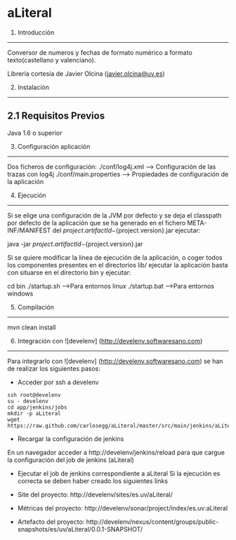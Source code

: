 aLiteral
========

1. Introducción
---------------
Conversor de numeros y fechas de formato numérico a formato texto(castellano y valenciano). 

Librería cortesía de Javier Olcina (javier.olcina@uv.es)

2. Instalación
--------------
 
2.1 Requisitos Previos
----------------------
Java 1.6 o superior

3. Configuración aplicación
----------------------------
  Dos ficheros de configuración:
    ./conf/log4j.xml --> Configuración de las trazas con log4j
    ./conf/main.properties --> Propiedades de configuración de la aplicación

4. Ejecución
------------

Si se elige una configuración de la JVM por defecto y se deja el classpath por defecto de la aplicación
que se ha generado en el fichero META-INF/MANIFEST del ${project.artifactId}-${project.version}.jar
ejecutar:

java -jar ${project.artifactId}-${project.version}.jar

Si se quiere modificar la línea de ejecución de la aplicación, o coger todos los componentes presentes en el directorios lib/
ejecutar la aplicación basta con situarse en el directorio bin y ejecutar:

cd bin
./startup.sh -->Para entornos linux
./startup.bat -->Para entornos windows


5. Compilación
--------------
mvn clean install

6. Integración con ![develenv] (http://develenv.softwaresano.com)
---------------------------

Para integrarlo con ![develenv] (http://develenv.softwaresano.com) se han de realizar los siguientes pasos:

* Acceder por ssh a develenv

```
ssh root@develenv
su - develenv
cd app/jenkins/jobs
mkdir -p aLiteral
wget https://raw.github.com/carlosegg/aLiteral/master/src/main/jenkins/aLiteral/config.xml
```

* Recargar la configuración de jenkins

 En un navegador acceder a http://develenv/jenkins/reload para que cargue la configuración del job de jenkins (aLiteral)

* Ejecutar el job de jenkins correspondiente a aLiteral
 Si la ejecución es correcta se deben haber creado los siguientes links

 * Site del proyecto: http://develenv/sites/es.uv/aLiteral/
 * Métricas del proyecto: http://develenv/sonar/project/index/es.uv:aLiteral
 * Artefacto del proyecto: http://develenv/nexus/content/groups/public-snapshots/es/uv/aLiteral/0.0.1-SNAPSHOT/

